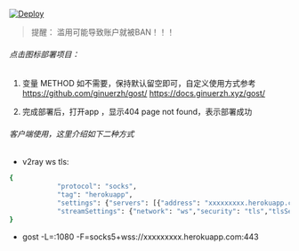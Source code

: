 [![Deploy](https://www.herokucdn.com/deploy/button.png)](https://heroku.com/deploy)  
  
> 提醒： 滥用可能导致账户就被BAN！！！  
  
###### 点击图标部署项目：  
  
1. 变量 METHOD 如不需要，保持默认留空即可，自定义使用方式参考 https://github.com/ginuerzh/gost/ https://docs.ginuerzh.xyz/gost/  
  
2. 完成部署后，打开app ，显示404 page not found，表示部署成功  
  
###### 客户端使用，这里介绍如下二种方式
  
* v2ray ws tls: 
```bash
{
            "protocol": "socks",
            "tag": "herokuapp",
            "settings": {"servers": [{"address": "xxxxxxxxx.herokuapp.com": 443}]},
            "streamSettings": {"network": "ws","security": "tls","tlsSettings": {"allowInsecure": false,"serverName": "xxxxxxxxx.herokuapp.com"},"wsSettings": {"path": "/ws","headers": {"Host": "xxxxxxxxx.herokuapp.com"}}}
}
```
  
* gost -L=:1080 -F=socks5+wss://xxxxxxxxx.herokuapp.com:443
